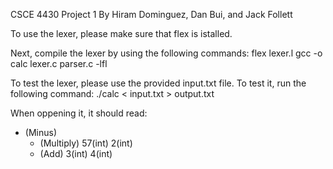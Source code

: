 CSCE 4430 Project 1
By Hiram Dominguez, Dan Bui, and Jack Follett


To use the lexer, please make sure that flex is istalled.

Next, compile the lexer by using the following commands:
	flex lexer.l
	gcc -o calc lexer.c parser.c -lfl

To test the lexer, please use the provided input.txt file.
To test it, run the following command:
	./calc < input.txt > output.txt

When oppening it, it should read:
- (Minus)
    * (Multiply)
        57(int)
        2(int)
    + (Add)
        3(int)
        4(int)
